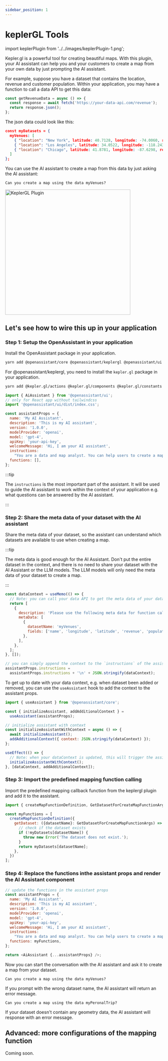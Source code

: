 ```yaml
---
sidebar_position: 1
---
```


# keplerGL Tools

import keplerPlugin from '../../images/keplerPlugin-1.png';

Kepler.gl is a powerful tool for creating beautiful maps. With this plugin, your AI assistant can help you and your customers to create a map from your own data by just prompting the AI assistant.

For example, suppose you have a dataset that contains the location, revenue and customer population. Within your application, you may have a function to call a data API to get this data:

```ts
const getRevenueData = async () => {
  const response = await fetch('https://your-data-api.com/revenue');
  return response.json();
};
```

The json data could look like this:

```json
const myDatasets = {
  myVenues: [
    { "location": "New York", latitude: 40.7128, longitude: -74.0060, revenue: 100000, population: 8000000 },
    { "location": "Los Angeles", latitude: 34.0522, longitude: -118.2437, revenue: 150000, population: 4000000 },
    { "location": "Chicago", latitude: 41.8781, longitude: -87.6298, revenue: 120000, population: 2700000 }
  ]
};
```

You can use the AI assistant to create a map from this data by just asking the AI assistant:

```text
Can you create a map using the data myVenues?
```

<img src={keplerPlugin} width="400" alt="KeplerGL Plugin" />

## Let's see how to wire this up in your application

### Step 1: Setup the OpenAssistant in your application

Install the OpenAssistant package in your application.

```bash
yarn add @openassistant/core @openassistant/keplergl @openassistant/ui
```

For @openassistant/keplergl, you need to install the `kepler.gl` package in your application.

```bash
yarn add @kepler.gl/actions @kepler.gl/components @kepler.gl/constants @kepler.gl/layers @kepler.gl/reducers @kepler.gl/styles @kepler.gl/utils @kepler.gl/processors @kepler.gl/localization
```

```js title="App.tsx"
import { AiAssistant } from '@openassistant/ui';
// only for React app without tailwindcss
import '@openassistant/ui/dist/index.css';

const assistantProps = {
  name: 'My AI Assistant',
  description: 'This is my AI assistant',
  version: '1.0.0',
  modelProvider: 'openai',
  model: 'gpt-4',
  apiKey: 'your-api-key',
  welcomeMessage: 'Hi, I am your AI assistant',
  instructions:
    "You are a data and map analyst. You can help users to create a map from a dataset. If a function calling can be used to answer the user's question, please always confirm the function calling and its arguments with the user.",
  functions: [],
};
```

:::tip

The `instructions` is the most important part of the assistant. It will be used to guide the AI assistant to work within the context of your application e.g. what questions can be answered by the AI assistant.

:::

### Step 2: Share the meta data of your dataset with the AI assistant

Share the meta data of your dataset, so the assistant can understand which datasets are available to use when creating a map.

:::tip

The meta data is good enough for the AI Assistant. Don't put the entire dataset in the context, and there is no need to share your dataset with the AI Assistant or the LLM models. The LLM models will only need the meta data of your dataset to create a map.

:::

```js
const dataContext = useMemo(() => {
  // Note: you can call your data API to get the meta data of your dataset
  return [
    {
      description: 'Please use the following meta data for function callings.',
      metaData: [
        {
          datasetName: 'myVenues',
          fields: ['name', 'longitude', 'latitude', 'revenue', 'population'],
        },
      ],
    },
  ];
}, []);

// you can simply append the context to the `instructions` of the assistant props
assistantProps.instructions =
  assistantProps.instructions + '\n' + JSON.stringify(dataContext);
```

To get up to date with your data context, e.g. when dataset been added or removed, you can use the `useAssistant` hook to add the context to the assistant props.

```js
import { useAssistant } from '@openassistant/core';

const { initializeAssistant, addAdditionalContext } =
  useAssistant(assistantProps);

// initialize assistant with context
const initializeAssistantWithContext = async () => {
  await initializeAssistant();
  addAdditionalContext({ context: JSON.stringify(dataContext) });
};

useEffect(() => {
  // Note: when your dataContext is updated, this will trigger the assistant to update the context
  initializeAssistantWithContext();
}, [dataContext, addAdditionalContext]);
```

### Step 3: Import the predefined mapping function calling

Import the predefined mapping callback function from the keplergl plugin and add it to the assistant.

```js
import { createMapFunctionDefinition, GetDatasetForCreateMapFunctionArgs } from '@openassistant/keplergl';

const myFunctions = [
  createMapFunctionDefinition({
    getDataset: ({datasetName}: GetDatasetForCreateMapFunctionArgs) => {
      // check if the dataset exists
      if (!myDatasets[datasetName]) {
        throw new Error('The dataset does not exist.');
      }
      return myDatasets[datasetName];
    },
  })
];
```

### Step 4: Replace the functions inthe assistant props and render the AI Assistant component

```js
// update the functions in the assistant props
const assistantProps = {
  name: 'My AI Assistant',
  description: 'This is my AI assistant',
  version: '1.0.0',
  modelProvider: 'openai',
  model: 'gpt-4',
  apiKey: 'your-api-key',
  welcomeMessage: 'Hi, I am your AI assistant',
  instructions:
    "You are a data and map analyst. You can help users to create a map from a dataset. If a function calling can be used to answer the user's question, please always confirm the function calling and its arguments with the user.",
  functions: myFunctions,
};

return <AiAssistant {...assistantProps} />;
```

Now you can start the conversation with the AI assistant and ask it to create a map from your dataset.

```text
Can you create a map using the data myVenues?
```

If you prompt with the wrong dataset name, the AI assistant will return an error message.

```text
Can you create a map using the data myPeronalTrip?
```

If your dataset doesn't contain any geometry data, the AI assistant will response with an error message.

## Advanced: more configurations of the mapping function

Coming soon.

